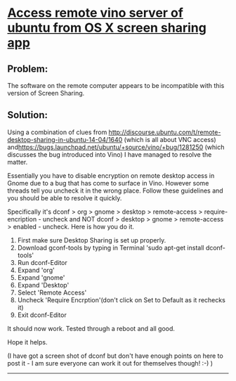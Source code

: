# [Access remote vino server of ubuntu from OS X screen sharing app](http://askubuntu.com/questions/463486/can-no-longer-use-screen-share-to-connect-mac-to-ubuntu-since-upgrading-to-14-04)

## Problem:

The software on the remote computer appears to be incompatible with this version of Screen Sharing.

## Solution:


Using a combination of clues from <http://discourse.ubuntu.com/t/remote-desktop-sharing-in-ubuntu-14-04/1640> (which is all about VNC access) and<https://bugs.launchpad.net/ubuntu/+source/vino/+bug/1281250> (which discusses the bug introduced into Vino) I have managed to resolve the matter.

Essentially you have to disable encryption on remote desktop access in Gnome due to a bug that has come to surface in Vino. However some threads tell you uncheck it in the wrong place. Follow these guidelines and you should be able to resolve it quickly.

Specifically it's dconf > org > gnome > desktop > remote-access > require-encription - uncheck and NOT dconf > desktop > gnome > remote-access > enabled - uncheck. Here is how you do it.

  1. First make sure Desktop Sharing is set up properly.
  2. Download gconf-tools by typing in Terminal 'sudo apt-get install dconf-tools'
  3. Run dconf-Editor
  4. Expand 'org'
  5. Expand 'gnome'
  6. Expand 'Desktop'
  7. Select 'Remote Access'
  8. Uncheck 'Require Encrption'(don't click on Set to Default as it rechecks it)
  9. Exit dconf-Editor



It should now work. Tested through a reboot and all good.

Hope it helps.

(I have got a screen shot of dconf but don't have enough points on here to post it - I am sure everyone can work it out for themselves though! :-) )

---
